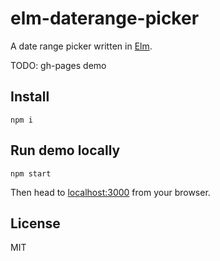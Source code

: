 elm-daterange-picker
====================

A date range picker written in [Elm](https://elm-lang.org/).

TODO: gh-pages demo

## Install

    npm i

## Run demo locally

    npm start

Then head to [localhost:3000](http://localhost:3000/) from your browser.

## License

MIT
